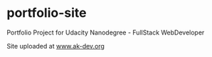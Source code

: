 # portfolio-site

Portfolio Project for Udacity Nanodegree - FullStack WebDeveloper

Site uploaded at www.ak-dev.org
